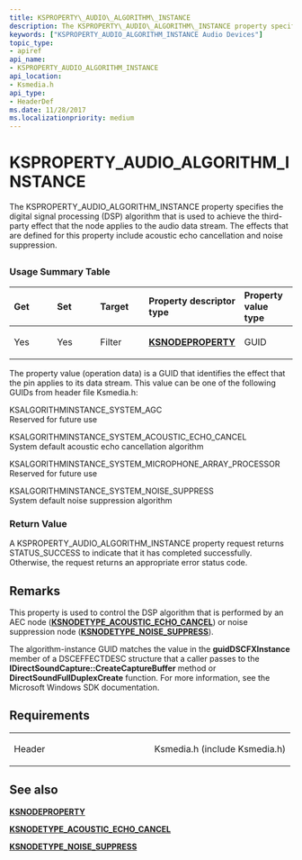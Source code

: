 ```yaml
---
title: KSPROPERTY\_AUDIO\_ALGORITHM\_INSTANCE
description: The KSPROPERTY\_AUDIO\_ALGORITHM\_INSTANCE property specifies the digital signal processing (DSP) algorithm that is used to achieve the third-party effect that the node applies to the audio data stream.
keywords: ["KSPROPERTY_AUDIO_ALGORITHM_INSTANCE Audio Devices"]
topic_type:
- apiref
api_name:
- KSPROPERTY_AUDIO_ALGORITHM_INSTANCE
api_location:
- Ksmedia.h
api_type:
- HeaderDef
ms.date: 11/28/2017
ms.localizationpriority: medium
---
```


# KSPROPERTY\_AUDIO\_ALGORITHM\_INSTANCE


The KSPROPERTY\_AUDIO\_ALGORITHM\_INSTANCE property specifies the digital signal processing (DSP) algorithm that is used to achieve the third-party effect that the node applies to the audio data stream. The effects that are defined for this property include acoustic echo cancellation and noise suppression.

## <span id="ddk_ksproperty_audio_algorithm_instance_ks"></span><span id="DDK_KSPROPERTY_AUDIO_ALGORITHM_INSTANCE_KS"></span>


### <span id="Usage_Summary_Table"></span><span id="usage_summary_table"></span><span id="USAGE_SUMMARY_TABLE"></span>Usage Summary Table

<table>
<colgroup>
<col width="20%" />
<col width="20%" />
<col width="20%" />
<col width="20%" />
<col width="20%" />
</colgroup>
<thead>
<tr class="header">
<th align="left">Get</th>
<th align="left">Set</th>
<th align="left">Target</th>
<th align="left">Property descriptor type</th>
<th align="left">Property value type</th>
</tr>
</thead>
<tbody>
<tr class="odd">
<td align="left"><p>Yes</p></td>
<td align="left"><p>Yes</p></td>
<td align="left"><p>Filter</p></td>
<td align="left"><p><a href="/windows-hardware/drivers/ddi/ksmedia/ns-ksmedia-ksnodeproperty" data-raw-source="[&lt;strong&gt;KSNODEPROPERTY&lt;/strong&gt;](/windows-hardware/drivers/ddi/ksmedia/ns-ksmedia-ksnodeproperty)"><strong>KSNODEPROPERTY</strong></a></p></td>
<td align="left"><p>GUID</p></td>
</tr>
</tbody>
</table>

 

The property value (operation data) is a GUID that identifies the effect that the pin applies to its data stream. This value can be one of the following GUIDs from header file Ksmedia.h:

<span id="KSALGORITHMINSTANCE_SYSTEM_AGC"></span><span id="ksalgorithminstance_system_agc"></span>KSALGORITHMINSTANCE\_SYSTEM\_AGC  
Reserved for future use

<span id="KSALGORITHMINSTANCE_SYSTEM_ACOUSTIC_ECHO_CANCEL"></span><span id="ksalgorithminstance_system_acoustic_echo_cancel"></span>KSALGORITHMINSTANCE\_SYSTEM\_ACOUSTIC\_ECHO\_CANCEL  
System default acoustic echo cancellation algorithm

<span id="KSALGORITHMINSTANCE_SYSTEM_MICROPHONE_ARRAY_PROCESSOR"></span><span id="ksalgorithminstance_system_microphone_array_processor"></span>KSALGORITHMINSTANCE\_SYSTEM\_MICROPHONE\_ARRAY\_PROCESSOR  
Reserved for future use

<span id="KSALGORITHMINSTANCE_SYSTEM_NOISE_SUPPRESS"></span><span id="ksalgorithminstance_system_noise_suppress"></span>KSALGORITHMINSTANCE\_SYSTEM\_NOISE\_SUPPRESS  
System default noise suppression algorithm

### <span id="Return_Value"></span><span id="return_value"></span><span id="RETURN_VALUE"></span>Return Value

A KSPROPERTY\_AUDIO\_ALGORITHM\_INSTANCE property request returns STATUS\_SUCCESS to indicate that it has completed successfully. Otherwise, the request returns an appropriate error status code.

Remarks
-------

This property is used to control the DSP algorithm that is performed by an AEC node ([**KSNODETYPE\_ACOUSTIC\_ECHO\_CANCEL**](ksnodetype-acoustic-echo-cancel.md)) or noise suppression node ([**KSNODETYPE\_NOISE\_SUPPRESS**](ksnodetype-noise-suppress.md)).

The algorithm-instance GUID matches the value in the **guidDSCFXInstance** member of a DSCEFFECTDESC structure that a caller passes to the **IDirectSoundCapture::CreateCaptureBuffer** method or **DirectSoundFullDuplexCreate** function. For more information, see the Microsoft Windows SDK documentation.

Requirements
------------

<table>
<colgroup>
<col width="50%" />
<col width="50%" />
</colgroup>
<tbody>
<tr class="odd">
<td align="left"><p>Header</p></td>
<td align="left">Ksmedia.h (include Ksmedia.h)</td>
</tr>
</tbody>
</table>

## <span id="see_also"></span>See also


[**KSNODEPROPERTY**](/windows-hardware/drivers/ddi/ksmedia/ns-ksmedia-ksnodeproperty)

[**KSNODETYPE\_ACOUSTIC\_ECHO\_CANCEL**](ksnodetype-acoustic-echo-cancel.md)

[**KSNODETYPE\_NOISE\_SUPPRESS**](ksnodetype-noise-suppress.md)

